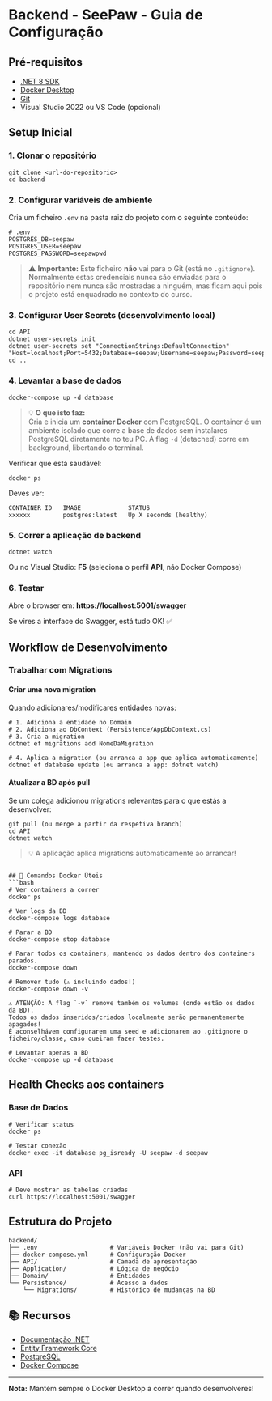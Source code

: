 # Backend - SeePaw - Guia de Configuração

## Pré-requisitos

- [.NET 8 SDK](https://dotnet.microsoft.com/download/dotnet/8.0)
- [Docker Desktop](https://www.docker.com/products/docker-desktop)
- [Git](https://git-scm.com/)
- Visual Studio 2022 ou VS Code (opcional)

## Setup Inicial

### 1. Clonar o repositório
```
git clone <url-do-repositorio>
cd backend
```

### 2. Configurar variáveis de ambiente

Cria um ficheiro `.env` na pasta raiz do projeto com o seguinte conteúdo:
```
# .env
POSTGRES_DB=seepaw
POSTGRES_USER=seepaw
POSTGRES_PASSWORD=seepawpwd
```

> ⚠️ **Importante:** Este ficheiro **não** vai para o Git (está no `.gitignore`).  Normalmente estas credenciais nunca são enviadas para o repositório nem nunca são mostradas a ninguém,
> mas ficam aqui pois o projeto está enquadrado no contexto do curso.

### 3. Configurar User Secrets (desenvolvimento local)
```
cd API
dotnet user-secrets init
dotnet user-secrets set "ConnectionStrings:DefaultConnection" "Host=localhost;Port=5432;Database=seepaw;Username=seepaw;Password=seepawpwd"
cd ..
```

### 4. Levantar a base de dados
```
docker-compose up -d database
```
> 💡 **O que isto faz:**  
> Cria e inicia um **container Docker** com PostgreSQL. O container é um ambiente isolado que corre a base de dados sem instalares PostgreSQL diretamente no teu PC. A flag `-d` (detached) corre em background, libertando o terminal.


Verificar que está saudável:
```
docker ps
```

Deves ver:
```
CONTAINER ID   IMAGE             STATUS
xxxxxx         postgres:latest   Up X seconds (healthy)
```

### 5. Correr a aplicação de backend
```
dotnet watch
```

Ou no Visual Studio: **F5** (seleciona o perfil **API**, não Docker Compose)

### 6. Testar

Abre o browser em: **https://localhost:5001/swagger**

Se vires a interface do Swagger, está tudo OK! ✅

## Workflow de Desenvolvimento

### Trabalhar com Migrations

#### Criar uma nova migration

Quando adicionares/modificares entidades novas:
```
# 1. Adiciona a entidade no Domain
# 2. Adiciona ao DbContext (Persistence/AppDbContext.cs)
# 3. Cria a migration
dotnet ef migrations add NomeDaMigration

# 4. Aplica a migration (ou arranca a app que aplica automaticamente)
dotnet ef database update (ou arranca a app: dotnet watch)
```

#### Atualizar a BD após pull

Se um colega adicionou migrations relevantes para o que estás a desenvolver:
```
git pull (ou merge a partir da respetiva branch)
cd API
dotnet watch
```

> 💡 A aplicação aplica migrations automaticamente ao arrancar!

```

## 🐳 Comandos Docker Úteis
```bash
# Ver containers a correr
docker ps

# Ver logs da BD
docker-compose logs database

# Parar a BD
docker-compose stop database

# Parar todos os containers, mantendo os dados dentro dos containers parados.
docker-compose down

# Remover tudo (⚠️ incluindo dados!)
docker-compose down -v

⚠️ ATENÇÃO: A flag `-v` remove também os volumes (onde estão os dados da BD).  
Todos os dados inseridos/criados localmente serão permanentemente apagados!
É aconselhávem configurarem uma seed e adicionarem ao .gitignore o ficheiro/classe, caso queiram fazer testes.

# Levantar apenas a BD
docker-compose up -d database
```

## Health Checks aos containers

### Base de Dados
```
# Verificar status
docker ps

# Testar conexão
docker exec -it database pg_isready -U seepaw -d seepaw
```

### API
```
# Deve mostrar as tabelas criadas
curl https://localhost:5001/swagger
```

## Estrutura do Projeto
```
backend/
├── .env                    # Variáveis Docker (não vai para Git)
├── docker-compose.yml      # Configuração Docker
├── API/                    # Camada de apresentação
├── Application/            # Lógica de negócio
├── Domain/                 # Entidades
└── Persistence/            # Acesso a dados
    └── Migrations/         # Histórico de mudanças na BD
```


## 📚 Recursos

- [Documentação .NET](https://docs.microsoft.com/dotnet/)
- [Entity Framework Core](https://docs.microsoft.com/ef/core/)
- [PostgreSQL](https://www.postgresql.org/docs/)
- [Docker Compose](https://docs.docker.com/compose/)

---

**Nota:** Mantém sempre o Docker Desktop a correr quando desenvolveres!
